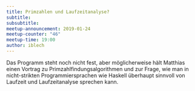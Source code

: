 ```yaml
---
title: Primzahlen und Laufzeitanalyse?
subtitle:
subsubtitle: 
meetup-announcement: 2019-01-24
meetup-counter: "46"
meetup-time: 19:00
author: iblech
---
```


Das Programm steht noch nicht fest, aber möglicherweise hält Matthias einen
Vortrag zu Primzahlfindungsalgorithmen und zur Frage, wie man in nicht-strikten
Programmiersprachen wie Haskell überhaupt sinnvoll von Laufzeit und
Laufzeitanalyse sprechen kann.
